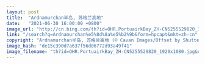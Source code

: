 ```yaml
---
layout: post
title:  "Ardnamurchan半岛, 苏格兰高地"
date:   "2021-06-30 16:00:00 +0800"
image_url: "http://cn.bing.com/th?id=OHR.PortuairkBay_ZH-CN5255529820_1920x1080.jpg&rf=LaDigue_1920x1080.jpg&pid=hp"
link: "/search?q=Ardnamurchan%e5%8d%8a%e5%b2%9b&form=hpcapt&mkt=zh-cn"
copyright: "Ardnamurchan半岛, 苏格兰高地 (© Cavan Images/Offset by Shutterstock)"
image_hash: "de15c390d7a637f56d06772d93a49f41"
image_filename: "th?id=OHR.PortuairkBay_ZH-CN5255529820_1920x1080.jpg&rf=LaDigue_1920x1080.jpg&pid=hp"
---
```

